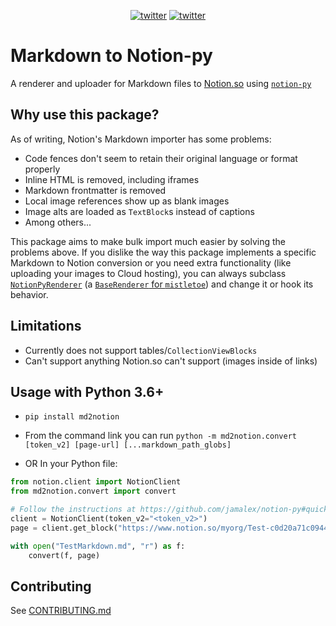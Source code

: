 <p align="center">
    <a href="https://twitter.com/cobertos" target="_blank"><img alt="twitter" src="https://img.shields.io/badge/twitter-%40cobertos-0084b4.svg"></a>
    <a href="https://cobertos.com" target="_blank"><img alt="twitter" src="https://img.shields.io/badge/website-cobertos.com-888888.svg"></a>
</p>

# Markdown to Notion-py

A renderer and uploader for Markdown files to [Notion.so](https://notion.so) using [`notion-py`](https://github.com/jamalex/notion-py)

## Why use this package?

As of writing, Notion's Markdown importer has some problems:

* Code fences don't seem to retain their original language or format properly
* Inline HTML is removed, including iframes
* Markdown frontmatter is removed
* Local image references show up as blank images
* Image alts are loaded as `TextBlock`s instead of captions
* Among others...

This package aims to make bulk import much easier by solving the problems above. If you dislike the way this package implements a specific Markdown to Notion conversion or you need extra functionality (like uploading your images to Cloud hosting), you can always subclass [`NotionPyRenderer`](https://github.com/Cobertos/md2notion/blob/master/md2notion/NotionPyRenderer) (a [`BaseRenderer` for `mistletoe`](https://github.com/miyuchina/mistletoe)) and change it or hook its behavior.

## Limitations

* Currently does not support tables/`CollectionViewBlocks`
* Can't support anything Notion.so can't support (images inside of links)

## Usage with Python 3.6+

* `pip install md2notion`

* From the command link you can run `python -m md2notion.convert [token_v2] [page-url] [...markdown_path_globs]`

* OR In your Python file:
```python
from notion.client import NotionClient
from md2notion.convert import convert

# Follow the instructions at https://github.com/jamalex/notion-py#quickstart to setup Notion.py
client = NotionClient(token_v2="<token_v2>")
page = client.get_block("https://www.notion.so/myorg/Test-c0d20a71c0944985ae96e661ccc99821")

with open("TestMarkdown.md", "r") as f:
    convert(f, page)
```

## Contributing
See [CONTRIBUTING.md](https://github.com/Cobertos/md2notion/blob/master/CONTRIBUTING.md)
